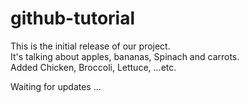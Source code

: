 # github-tutorial

This is the initial release of our project.<br>
It's talking about apples, bananas, Spinach and carrots. <br>
Added Chicken, Broccoli, Lettuce, ...etc.

Waiting for updates ...

